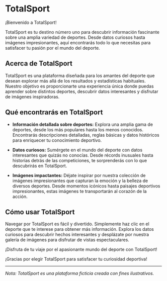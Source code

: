 # TotalSport

¡Bienvenido a TotalSport!

TotalSport es tu destino número uno para descubrir información fascinante sobre una amplia variedad de deportes. Desde datos curiosos hasta imágenes impresionantes, aquí encontrarás todo lo que necesitas para satisfacer tu pasión por el mundo del deporte.

## Acerca de TotalSport

TotalSport es una plataforma diseñada para los amantes del deporte que desean explorar más allá de los resultados y estadísticas habituales. Nuestro objetivo es proporcionarte una experiencia única donde puedas aprender sobre distintos deportes, descubrir datos interesantes y disfrutar de imágenes inspiradoras.

## Qué encontrarás en TotalSport

- **Información detallada sobre deportes:** Explora una amplia gama de deportes, desde los más populares hasta los menos conocidos. Encontrarás descripciones detalladas, reglas básicas y datos históricos para enriquecer tu conocimiento deportivo.

- **Datos curiosos:** Sumérgete en el mundo del deporte con datos interesantes que quizás no conocías. Desde récords inusuales hasta historias detrás de las competiciones, te sorprenderás con lo que descubrirás en TotalSport.

- **Imágenes impactantes:** Déjate inspirar por nuestra colección de imágenes impresionantes que capturan la emoción y la belleza de diversos deportes. Desde momentos icónicos hasta paisajes deportivos impresionantes, estas imágenes te transportarán al corazón de la acción.

## Cómo usar TotalSport

Navegar por TotalSport es fácil y divertido. Simplemente haz clic en el deporte que te interese para obtener más información. Explora los datos curiosos para descubrir hechos interesantes y desplázate por nuestra galería de imágenes para disfrutar de vistas espectaculares.

¡Disfruta de tu viaje por el apasionante mundo del deporte con TotalSport!

¡Gracias por elegir TotalSport para satisfacer tu curiosidad deportiva!

---
*Nota: TotalSport es una plataforma ficticia creada con fines ilustrativos.*

